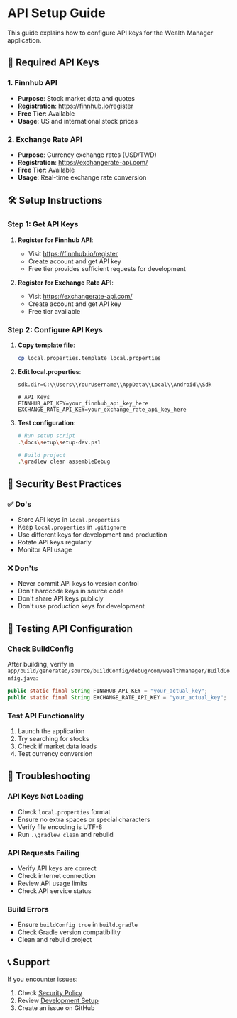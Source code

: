 # API Setup Guide

This guide explains how to configure API keys for the Wealth Manager application.

## 🔑 Required API Keys

### 1. Finnhub API
- **Purpose**: Stock market data and quotes
- **Registration**: https://finnhub.io/register
- **Free Tier**: Available
- **Usage**: US and international stock prices

### 2. Exchange Rate API
- **Purpose**: Currency exchange rates (USD/TWD)
- **Registration**: https://exchangerate-api.com/
- **Free Tier**: Available
- **Usage**: Real-time exchange rate conversion

## 🛠️ Setup Instructions

### Step 1: Get API Keys

1. **Register for Finnhub API**:
   - Visit https://finnhub.io/register
   - Create account and get API key
   - Free tier provides sufficient requests for development

2. **Register for Exchange Rate API**:
   - Visit https://exchangerate-api.com/
   - Create account and get API key
   - Free tier available

### Step 2: Configure API Keys

1. **Copy template file**:
   ```bash
   cp local.properties.template local.properties
   ```

2. **Edit local.properties**:
   ```properties
   sdk.dir=C:\\Users\\YourUsername\\AppData\\Local\\Android\\Sdk
   
   # API Keys
   FINNHUB_API_KEY=your_finnhub_api_key_here
   EXCHANGE_RATE_API_KEY=your_exchange_rate_api_key_here
   ```

3. **Test configuration**:
   ```bash
   # Run setup script
   .\docs\setup\setup-dev.ps1
   
   # Build project
   .\gradlew clean assembleDebug
   ```

## 🔐 Security Best Practices

### ✅ Do's
- Store API keys in `local.properties`
- Keep `local.properties` in `.gitignore`
- Use different keys for development and production
- Rotate API keys regularly
- Monitor API usage

### ❌ Don'ts
- Never commit API keys to version control
- Don't hardcode keys in source code
- Don't share API keys publicly
- Don't use production keys for development

## 🧪 Testing API Configuration

### Check BuildConfig
After building, verify in `app/build/generated/source/buildConfig/debug/com/wealthmanager/BuildConfig.java`:

```java
public static final String FINNHUB_API_KEY = "your_actual_key";
public static final String EXCHANGE_RATE_API_KEY = "your_actual_key";
```

### Test API Functionality
1. Launch the application
2. Try searching for stocks
3. Check if market data loads
4. Test currency conversion

## 🚨 Troubleshooting

### API Keys Not Loading
- Check `local.properties` format
- Ensure no extra spaces or special characters
- Verify file encoding is UTF-8
- Run `.\gradlew clean` and rebuild

### API Requests Failing
- Verify API keys are correct
- Check internet connection
- Review API usage limits
- Check API service status

### Build Errors
- Ensure `buildConfig true` in `build.gradle`
- Check Gradle version compatibility
- Clean and rebuild project

## 📞 Support

If you encounter issues:
1. Check [Security Policy](../security/SECURITY.md)
2. Review [Development Setup](../setup/README.md)
3. Create an issue on GitHub
